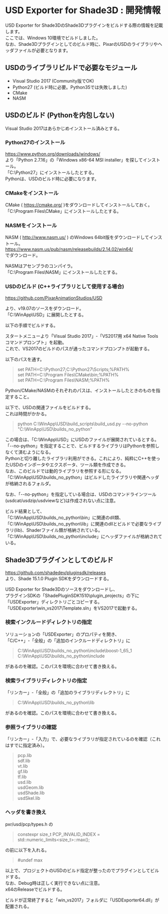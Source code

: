 # USD Exporter for Shade3D : 開発情報

USD Exporter for Shade3DのShade3Dプラグインをビルドする際の情報を記載します。    
ここでは、Windows 10環境でビルドしました。    
なお、Shade3Dプラグインとしてのビルド時に、PixarのUSDのライブラリやヘッダファイルが必要となります。    

## USDのライブラリビルドで必要なモジュール

* Visual Studio 2017 (Community版でOK)
* Python27 (ビルド時に必要。Python35では失敗しました)
* CMake
* NASM

## USDのビルド (Pythonを内包しない)

Visual Studio 2017はあらかじめインストール済みとする。    

### Python27のインストール

https://www.python.org/downloads/windows/    
より「Python 2.7.16」の「Windows x86-64 MSI installer」を探してインストール。    
「C:\Python27」にインストールしたとする。    
Pythonは、USDのビルド時に必要になります。    

### CMakeをインストール

CMake ( https://cmake.org/ )をダウンロードしてインストールしておく。    
「C:\Program Files\CMake」にインストールしたとする。     

### NASMをインストール

NASM ( http://www.nasm.us/ ) のWindows 64bit版をダウンロードしてインストール。    
https://www.nasm.us/pub/nasm/releasebuilds/2.14.02/win64/     
でダウンロード。    

NASMはアセンブラのコンパイラ。    
「C:\Program Files\NASM」にインストールしたとする。    

### USDのビルド (C++ライブラリとして使用する場合)

https://github.com/PixarAnimationStudios/USD

より、v19.07のソースをダウンロード。    
「C:\WinApp\USD」に展開したとする。    

以下の手順でビルドする。    

スタートメニューより「Visual Studio 2017」-「VS2017用 x64 Native Tools コマンドプロンプト」を起動。    
これで、VS2017のビルドのパスが通ったコマンドプロンプトが起動する。   

以下のパスを通す。    
> set PATH=C:\Python27;C:\Python27\Scripts;%PATH%    
> set PATH=C:\Program Files\CMake\bin;%PATH%    
> set PATH=C:\Program Files\NASM;%PATH%    

Python/CMake/NASMのそれぞれのパスは、インストールしたときのものを指定すること。    

以下で、USDの関連ファイルをビルドする。    
これは時間がかかる。    

> python C:\WinApp\USD\build_scripts\build_usd.py --no-python "C:\WinApp\USD\builds_no_python"    


この場合は、「C:\WinApp\USD」にUSDのファイルが展開されているとする。    
「--no-python」を指定することで、ビルドするライブラリはPythonを参照しなくて済むようになる。    
Pythonと切り離したライブラリ利用ができる。これにより、純粋にC++を使ったUSDのインポータやエクスポータ、ツール類を作成できる。     
なお、このビルドでは動的ライブラリを参照する形になる。    
「C:\WinApp\USD\builds_no_python」はビルドしたライブラリや関連ヘッダが格納されるフォルダ。     

なお、「--no-python」を指定している場合は、USDのコマンドラインツール(usdcat/usdzip/usdviewなど)は作成されない点に注意。    

ビルド結果として、    
「C:\WinApp\USD\builds_no_python\bin」に関連のdll類、    
「C:\WinApp\USD\builds_no_python\lib」に関連のdllとビルドで必要なライブラリ(lib)、Shaderファイル類が格納されている。    
「C:\WinApp\USD\builds_no_python\include」にヘッダファイルが格納されている。    

## Shade3Dプラグインとしてのビルド

https://github.com/shadedev/pluginsdk/releases    
より、Shade 15.1.0 Plugin SDKをダウンロードする。    

USD Exporter for Shade3Dのソースをダウンロードし、    
プラグインSDKの「ShadePluginSDK1510\plugin_projects」の下に「USDExporter」ディレクトリごとコピーする。    
「USDExporter\win_vs2017\Template.sln」をVS2017で起動する。    


### 検索インクルードディレクトリの指定

ソリューションの「USDExporter」のプロパティを開き、    
「C/C++」-「全般」の「追加のインクルードディレクトリ」に    
> C:\WinApp\USD\builds_no_python\include\boost-1_65_1    
> C:\WinApp\USD\builds_no_python\include    

があるのを確認。このパスを環境に合わせて書き換える。    

### 検索ライブラリディレクトリの指定

「リンカー」-「全般」の「追加のライブラリディレクトリ」に    
> C:\WinApp\USD\builds_no_python\lib    

があるのを確認。このパスを環境に合わせて書き換える。    

### 参照ライブラリの確認

「リンカー」-「入力」で、必要なライブラリが指定されているのを確認（これはすでに指定済み）。    

> pcp.lib    
> sdf.lib    
> vt.lib    
> gf.lib    
> tf.lib    
> usd.lib    
> usdGeom.lib    
> usdShade.lib    
> usdSkel.lib    

### ヘッダを書き換え

pxr/usd/pcp/types.h の    

> constexpr size_t PCP_INVALID_INDEX = std::numeric_limits<size_t>::max();    

の前に以下を入れる。   

> #undef max    

以上で、プロジェクトのUSDのビルド指定が整ったのでプラグインとしてビルドする。    
なお、Debug時は正しく実行できない点に注意。    
x64のReleaseでビルドする。    

ビルドが正常終了すると「win_vs2017」フォルダに「USDExporter64.dll」が配置される。    


